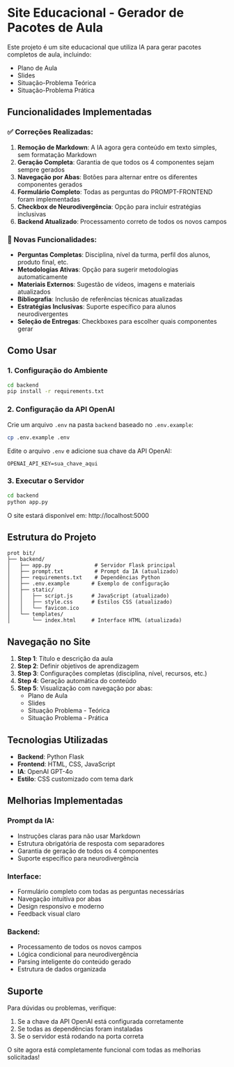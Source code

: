 # Site Educacional - Gerador de Pacotes de Aula

Este projeto é um site educacional que utiliza IA para gerar pacotes completos de aula, incluindo:
- Plano de Aula
- Slides
- Situação-Problema Teórica
- Situação-Problema Prática

## Funcionalidades Implementadas

### ✅ Correções Realizadas:
1. **Remoção de Markdown**: A IA agora gera conteúdo em texto simples, sem formatação Markdown
2. **Geração Completa**: Garantia de que todos os 4 componentes sejam sempre gerados
3. **Navegação por Abas**: Botões para alternar entre os diferentes componentes gerados
4. **Formulário Completo**: Todas as perguntas do PROMPT-FRONTEND foram implementadas
5. **Checkbox de Neurodivergência**: Opção para incluir estratégias inclusivas
6. **Backend Atualizado**: Processamento correto de todos os novos campos

### 🎯 Novas Funcionalidades:
- **Perguntas Completas**: Disciplina, nível da turma, perfil dos alunos, produto final, etc.
- **Metodologias Ativas**: Opção para sugerir metodologias automaticamente
- **Materiais Externos**: Sugestão de vídeos, imagens e materiais atualizados
- **Bibliografia**: Inclusão de referências técnicas atualizadas
- **Estratégias Inclusivas**: Suporte específico para alunos neurodivergentes
- **Seleção de Entregas**: Checkboxes para escolher quais componentes gerar

## Como Usar

### 1. Configuração do Ambiente

```bash
cd backend
pip install -r requirements.txt
```

### 2. Configuração da API OpenAI

Crie um arquivo `.env` na pasta `backend` baseado no `.env.example`:

```bash
cp .env.example .env
```

Edite o arquivo `.env` e adicione sua chave da API OpenAI:

```
OPENAI_API_KEY=sua_chave_aqui
```

### 3. Executar o Servidor

```bash
cd backend
python app.py
```

O site estará disponível em: http://localhost:5000

## Estrutura do Projeto

```
prot bit/
├── backend/
│   ├── app.py              # Servidor Flask principal
│   ├── prompt.txt          # Prompt da IA (atualizado)
│   ├── requirements.txt    # Dependências Python
│   ├── .env.example       # Exemplo de configuração
│   ├── static/
│   │   ├── script.js      # JavaScript (atualizado)
│   │   ├── style.css      # Estilos CSS (atualizado)
│   │   └── favicon.ico
│   └── templates/
│       └── index.html     # Interface HTML (atualizada)
```

## Navegação no Site

1. **Step 1**: Título e descrição da aula
2. **Step 2**: Definir objetivos de aprendizagem
3. **Step 3**: Configurações completas (disciplina, nível, recursos, etc.)
4. **Step 4**: Geração automática do conteúdo
5. **Step 5**: Visualização com navegação por abas:
   - Plano de Aula
   - Slides
   - Situação Problema - Teórica
   - Situação Problema - Prática

## Tecnologias Utilizadas

- **Backend**: Python Flask
- **Frontend**: HTML, CSS, JavaScript
- **IA**: OpenAI GPT-4o
- **Estilo**: CSS customizado com tema dark

## Melhorias Implementadas

### Prompt da IA:
- Instruções claras para não usar Markdown
- Estrutura obrigatória de resposta com separadores
- Garantia de geração de todos os 4 componentes
- Suporte específico para neurodivergência

### Interface:
- Formulário completo com todas as perguntas necessárias
- Navegação intuitiva por abas
- Design responsivo e moderno
- Feedback visual claro

### Backend:
- Processamento de todos os novos campos
- Lógica condicional para neurodivergência
- Parsing inteligente do conteúdo gerado
- Estrutura de dados organizada

## Suporte

Para dúvidas ou problemas, verifique:
1. Se a chave da API OpenAI está configurada corretamente
2. Se todas as dependências foram instaladas
3. Se o servidor está rodando na porta correta

O site agora está completamente funcional com todas as melhorias solicitadas!

